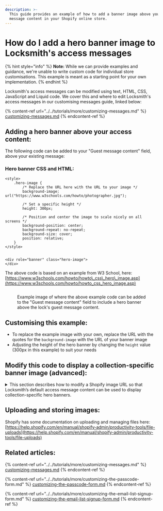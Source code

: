 ```yaml
---
description: >-
  This guide provides an example of how to add a banner image above your access
  message content in your Shopify online store.
---
```


# How do I add a hero banner image to Locksmith's access messages

{% hint style="info" %}
**Note:** While we can provide examples and guidance, we're unable to write custom code for individual store customisations. This example is meant as a starting point for your own implementation.
{% endhint %}

Locksmith's access messages can be modified using text, HTML, CSS, JavaScript and Liquid code. We cover this and where to edit Locksmith's access messages in our customising messages guide, linked below:

{% content-ref url="../../tutorials/more/customizing-messages.md" %}
[customizing-messages.md](../../tutorials/more/customizing-messages.md)
{% endcontent-ref %}

## Adding a hero banner above your access content:&#x20;

The following code can be added to your "Guest message content" field, above your existing message:

### Hero banner CSS and HTML:

```
<style>
    .hero-image {
        /* Replace the URL here with the URL to your image */
        background-image: url("https://www.w3schools.com/howto/photographer.jpg");
    
        /* Set a specific height */
        height: 300px;
        
        /* Position and center the image to scale nicely on all screens */
        background-position: center;
        background-repeat: no-repeat;
        background-size: cover;
        position: relative;
    }       
</style>
            
            
<div role="banner" class="hero-image">
</div>
```

The above code is based on an example from W3 School, here: [https://www.w3schools.com/howto/howto\_css\_hero\_image.asp](https://www.w3schools.com/howto/howto_css_hero_image.asp)

<figure><img src="../../.gitbook/assets/Screenshot 2024-12-11 at 8.10.56 pm.png" alt=""><figcaption><p>Example image of where the above example code can be added to the "Guest message content" field to include a hero banner above the lock's guest message content.</p></figcaption></figure>

## Customising this example:&#x20;

* To replace the example image with your own, replace the URL with the quotes for the `background-image` with the URL of your banner image
* Adjusting the height of the hero banner by changing the `height` value (300px in this example) to suit your needs

## Modify this code to display a collection-specific banner image (advanced):

<details>

<summary>This section describes how to modify a Shopify image URL so that Locksmith’s default access message content can be used to display collection-specific hero banners.</summary>

It’s possible to add some Liquid code if you would like to display a collection-specific banner image to multiple collections without needing to customise the above code for each image and then applying that to each collection lock.

### To set this up:

1.  **Image titles:**

    You’ll need to title each banner image with the corresponding collection handle. For example, if your collection is located at my-store.myshopify.com/collections/**collection-a**, then the image title for this collection should be **collection-a**.
2.  **Image file types:**

    Make sure all your collection banner images are of the same file type. This can be any file type compatible with [Shopify’s file requirements](https://help.shopify.com/en/manual/shopify-admin/productivity-tools/file-uploads#file-requirements) (or wherever you’ve stored your images), so long as they’re consistent.
3.  **Image file paths:**

    Images stored with Shopify will have a file path similar to the following example, where the image is titled **collection-a**:

    `https://cdn.shopify.com/s/files/1/1234/5678/9012/files/collection-a.jpeg`\


    This path should remain the same for all your images, except for the image title.
4.  **Modifying the image link:**

    You can modify a link for one of your images by replacing the image title with the following Liquid:

    `{{ collection.handle }}`\


    This will give you URL like this:

    `https://cdn.shopify.com/s/files/1/1234/5678/9012/files/{{ collection.handle }}.jpeg`
5.  **Updating the style code:**

    The URL can then be added to the background-image style element’s URL.\


    <figure><img src="../../.gitbook/assets/Screenshot 2024-12-12 at 4.41.12 pm.png" alt=""><figcaption></figcaption></figure>
6.  **Editing the default message content:**

    [Locksmith’s default access messages](../../tutorials/more/customizing-messages.md#default-messages) are located in the Locksmith app’s Settings tab. By adding this modified hero banner image code to a message field in Locksmith’s settings—instead of a specific lock’s settings page—the code will apply to any lock that is using the default message.

#### **(Optional) Limiting the scope of the hero banner code to collection and product pages:**

The banner code can be wrapped in some Liquid so that it runs only on collection and product pages. Here’s an example of Liquid for this purpose:

```
{% if template == "collection" or "product" %}
  banner code goes here
{% endif %}
```

</details>

## Uploading and storing images:

Shopify has some documentation on uploading and managing files here: [https://help.shopify.com/en/manual/shopify-admin/productivity-tools/file-uploads](https://help.shopify.com/en/manual/shopify-admin/productivity-tools/file-uploads)



## Related articles:

{% content-ref url="../../tutorials/more/customizing-messages.md" %}
[customizing-messages.md](../../tutorials/more/customizing-messages.md)
{% endcontent-ref %}

{% content-ref url="../../tutorials/more/customizing-the-passcode-form.md" %}
[customizing-the-passcode-form.md](../../tutorials/more/customizing-the-passcode-form.md)
{% endcontent-ref %}

{% content-ref url="../../tutorials/more/customizing-the-email-list-signup-form.md" %}
[customizing-the-email-list-signup-form.md](../../tutorials/more/customizing-the-email-list-signup-form.md)
{% endcontent-ref %}
